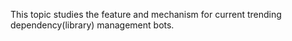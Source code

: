 This topic studies the feature and mechanism for current trending dependency(library) management bots.
